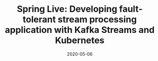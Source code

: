 ---
date: '2020-05-06'
description: Kafka Streams, Apache Kafka’s stream processing library, allows developers
  to build sophisticated stateful stream processing applications which you can deploy
  in an environment of your choice. This talk shows a live demo of how a Kafka Streams
  application can run in a Docker container and the dynamic scaling of an application
  running in Kubernetes.
lastmod: '2020-05-06'
patterns:
- Eventing
tags:
- Kafka
- Event Streaming
title: 'Spring Live: Developing fault-tolerant stream processing application with
  Kafka Streams and Kubernetes'
youtube_id: ZDqswmdZeGQ
---